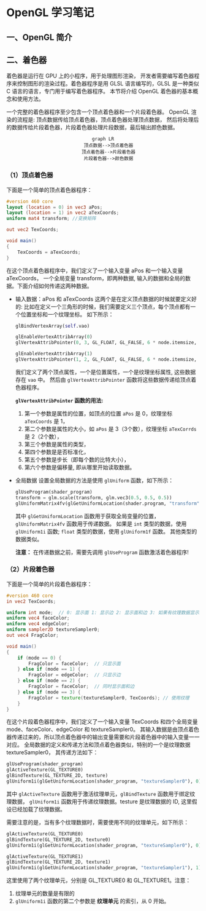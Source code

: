# OpenGL 学习笔记

## 一、OpenGL 简介

## 二、着色器
着色器是运行在 GPU 上的小程序，用于处理图形渲染，
开发者需要编写着色器程序来控制图形的渲染过程。着色器程序是用
GLSL 语言编写的，GLSL 是一种类似 C 语言的语言，专门用于编写着色器程序。
本节将介绍 OpenGL 着色器的基本概念和使用方法。

一个完整的着色器程序至少包含一个顶点着色器和一个片段着色器。
OpenGL 渲染的流程是: 顶点数据传给顶点着色器，顶点着色器处理顶点数据， 
然后将处理后的数据传给片段着色器，片段着色器处理片段数据，最后输出颜色数据。
<div style="text-align: center;">

```mermaid
graph LR
    顶点数据-->顶点着色器
    顶点着色器-->片段着色器
    片段着色器-->颜色数据
```
</div>

### （1）顶点着色器


下面是一个简单的顶点着色器程序：
```glsl
#version 460 core
layout (location = 0) in vec3 aPos;
layout (location = 1) in vec2 aTexCoords;
uniform mat4 transform; //变换矩阵

out vec2 TexCoords;

void main()
{
    TexCoords = aTexCoords;
}
```
在这个顶点着色器程序中，我们定义了一个输入变量 aPos 和一个输入变量 aTexCoords，
一个全局变量 transform，即两种数据,
输入的数据和全局的数据。下面介绍如何传递这两种数据。
- 输入数据：aPos 和 aTexCoords 这两个是在定义顶点数据的时候就要定义好的:
  比如在定义一个三角形的时候，我们需要定义三个顶点，每个顶点都有一个位置坐标和一个纹理坐标。
  如下所示：
  ```python
  glBindVertexArray(self.vao)

  glEnableVertexAttribArray(0)
  glVertexAttribPointer(0, 3, GL_FLOAT, GL_FALSE, 6 * node.itemsize, c_void_p(0))

  glEnableVertexAttribArray(1)
  glVertexAttribPointer(1, 2, GL_FLOAT, GL_FALSE, 6 * node.itemsize, c_void_p(3 * self.node.itemsize))
  ```
  我们定义了两个顶点属性，一个是位置属性，一个是纹理坐标属性, 这些数据存在 `vao` 中。
  然后由 `glVertexAttribPointer` 函数将这些数据传递给顶点着色器程序。

  **`glVertexAttribPointer` 函数的用法:**
  1. 第一个参数是属性的位置，如顶点的位置 `aPos` 是 0，纹理坐标 `aTexCoords` 是 1，
  2. 第二个参数是属性的大小，如 `aPos` 是 3（3个数），纹理坐标 `aTexCorrds` 是 2（2个数），
  3. 第三个参数是属性的类型，
  4. 第四个参数是是否标准化，
  5. 第五个参数是步长（即每个数的比特大小），
  6. 第六个参数是偏移量, 即从哪里开始读取数据。

- 全局数据
    设置全局数据的方法是使用 `glUniform` 函数，如下所示：
    ```python
    glUseProgram(shader_program)
    transform = glm.scale(transform, glm.vec3(0.5, 0.5, 0.5))
    glUniformMatrix4fv(glGetUniformLocation(shader.program, "transform"), 1, GL_FALSE, glm.value_ptr(transform))
    ```
    其中 `glGetUniformLocation` 函数用于获取全局变量的位置，`glUniformMatrix4fv` 函数用于传递数据。
    如果是 `int` 类型的数据，使用 `glUniform1i` 函数; `float` 类型的数据，使用 `glUniform1f` 函数。
    其他类型的数据类似。

    **注意：** 在传递数据之前，需要先调用 `glUseProgram` 函数激活着色器程序!

### （2）片段着色器
下面是一个简单的片段着色器程序：
```glsl
#version 460 core
in vec2 TexCoords;

uniform int mode;  // 0: 显示面 1: 显示边 2: 显示面和边 3: 如果有纹理数据显示纹理
uniform vec4 faceColor;
uniform vec4 edgeColor;
uniform sampler2D textureSampler0;
out vec4 FragColor;

void main()
{
    if (mode == 0) {
        FragColor = faceColor;  // 只显示面
    } else if (mode == 1) {
        FragColor = edgeColor;  // 只显示边
    } else if (mode == 2) {
        FragColor = faceColor;  // 同时显示面和边
    } else if (mode == 3) {
        FragColor = texture(textureSampler0, TexCoords); // 使用纹理
    }
}
```
在这个片段着色器程序中，我们定义了一个输入变量 TexCoords 和四个全局变量
mode、faceColor、edgeColor 和 textureSampler0。
其输入数据是由顶点着色器传递过来的，所以顶点着色器中的输出变量需要和片段着色器中的输入变量一一对应。
全局数据的定义和传递方法和顶点着色器类似，特别的一个是纹理数据 textureSampler0，
其传递方法如下：
```python
glUseProgram(shader_program)
glActiveTexture(GL_TEXTURE0)
glBindTexture(GL_TEXTURE_2D, texture)
glUniform1i(glGetUniformLocation(shader_program, "textureSampler0"), 0)
```
其中 `glActiveTexture` 函数用于激活纹理单元，`glBindTexture` 函数用于绑定纹理数据，
`glUniform1i` 函数用于传递纹理数据。testure 是纹理数据的 ID, 这里假设已经加载了纹理数据。

需要注意的是，当有多个纹理数据时，需要使用不同的纹理单元，如下所示：
```python
glActiveTexture(GL_TEXTURE0)
glBindTexture(GL_TEXTURE_2D, texture0)
glUniform1i(glGetUniformLocation(shader_program, "textureSampler0"), 0)

glActiveTexture(GL_TEXTURE1)
glBindTexture(GL_TEXTURE_2D, texture1)
glUniform1i(glGetUniformLocation(shader_program, "textureSampler1"), 1)
```
这里使用了两个纹理单元，分别是 GL_TEXTURE0 和 GL_TEXTURE1。注意：
1. 纹理单元的数量是有限的
2. `glUniform1i` 函数的第二个参数是 **纹理单元** 的索引，从 0 开始。








